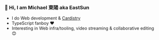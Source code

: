 ### 👋 Hi, I am Michael 東陽 aka EastSun

- I do Web development & [Cardistry](https://www.youtube.com/@eastsun5566)
- TypeScript fanboy ❤️
- Interesting in Web infra/tooling, video streaming & collaborative editing 😊

